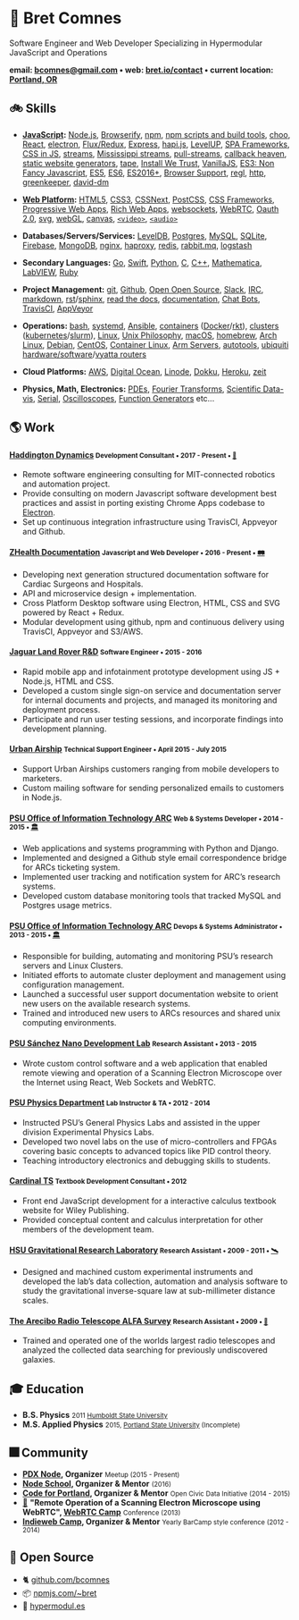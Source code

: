 # 👷 Bret Comnes

Software Engineer and Web Developer Specializing in Hypermodular JavaScript and Operations

**email: [bcomnes@gmail.com](mailto:bcomnes@gmail.com) &bull; web: [bret.io/contact](http://bret.io/contact)  &bull; current location: [Portland, OR](http://osm.org/go/WIDwCTzGh-?m=)**

## 🚲 Skills

- **[JavaScript](https://developer.mozilla.org/en-US/docs/Web/JavaScript):**
[Node.js](https://nodejs.org/docs/latest/api/),
[Browserify](http://browserify.org),
[npm](https://www.npmjs.com/~bret),
[npm scripts and build tools](https://github.com/sindresorhus/awesome-nodejs#build-tools),
[choo](https://github.com/yoshuawuyts/choo),
[React](https://facebook.github.io/react/),
[electron](http://electron.atom.io),
[Flux/Redux](http://redux.js.org/),
[Express](http://expressjs.com),
[hapi.js](http://hapijs.com),
[LevelUP](https://github.com/Level/levelup),
[SPA Frameworks](https://github.com/showcases/front-end-javascript-frameworks),
[CSS in JS](https://github.com/MicheleBertoli/css-in-js),
[streams](https://nodejs.org/api/stream.html),
[Mississippi streams](https://github.com/maxogden/mississippi),
[pull-streams](https://pull-stream.github.io),
[callback heaven](http://callbackhell.com),
[static website generators](https://www.staticgen.com),
[tape](https://github.com/substack/tape),
[Install We Trust](http://module.party),
[VanillaJS](http://vanilla-js.com),
[ES3: Non Fancy Javascript](https://github.com/yoshuawuyts/tiny-guide-to-non-fancy-node),
[ES5](http://kangax.github.io/compat-table/es5/),
[ES6](http://kangax.github.io/compat-table/es6/),
[ES2016+](http://kangax.github.io/compat-table/es2016plus/),
[Browser Support](https://www.microsoft.com/en-us/WindowsForBusiness/End-of-IE-support),
[regl](https://github.com/regl-project/regl),
[http](https://nodejs.org/api/http.html),
[greenkeeper](https://greenkeeper.io),
[david-dm](https://david-dm.org)

- **[Web Platform](https://developer.mozilla.org/en-US/):**
[HTML5](https://developer.mozilla.org/en-US/docs/Web/HTML),
[CSS3](https://developer.mozilla.org/en-US/docs/Web/CSS),
[CSSNext](http://cssnext.io),
[PostCSS](https://github.com/postcss/postcss),
[CSS Frameworks](http://usablica.github.io/front-end-frameworks/compare.html),
[Progressive Web Apps](https://github.com/TalAter/awesome-progressive-web-apps),
[Rich Web Apps](http://rauchg.com/2014/7-principles-of-rich-web-applications/),
[websockets](https://developer.mozilla.org/en-US/docs/Web/API/WebSockets_API),
[WebRTC](https://developer.mozilla.org/en-US/docs/Web/API/WebRTC_API),
[Oauth 2.0](https://oauth.net/2/),
[svg](https://developer.mozilla.org/en-US/docs/Web/SVG),
[webGL](https://developer.mozilla.org/en-US/docs/Web/API/WebGL_API),
[canvas](https://developer.mozilla.org/en-US/docs/Web/API/Canvas_API),
[`<video>`](https://developer.mozilla.org/en-US/docs/Web/HTML/Element/video),
[`<audio>`](https://developer.mozilla.org/en-US/search?q=audio)

- **Databases/Servers/Services:**
[LevelDB](https://github.com/google/leveldb),
[Postgres](https://www.postgresql.org),
[MySQL](https://www.mysql.com),
[SQLite](https://sqlite.org),
[Firebase](https://firebase.google.com),
[MongoDB](https://www.mongodb.com),
[nginx](https://www.nginx.com/resources/wiki/),
[haproxy](http://www.haproxy.org),
[redis](http://redis.io),
[rabbit.mq](https://www.rabbitmq.com),
[logstash](https://www.elastic.co/products/logstash)


- **Secondary Languages:**
[Go](https://golang.org),
[Swift](https://swift.org),
[Python](https://docs.python.org/3/),
[C](https://en.wikipedia.org/wiki/C_(programming_language)),
[C++](https://isocpp.org),
[Mathematica](https://www.wolfram.com/mathematica/),
[LabVIEW](http://www.ni.com/labview/),
[Ruby](http://poignant.guide)

- **Project Management:**
[git](https://git-scm.com),
[Github](https://github.com),
[Open Open Source](http://openopensource.org),
[Slack](https://slack.com),
[IRC](https://www.irccloud.com),
[markdown](http://whatismarkdown.com),
[rst](http://docutils.sourceforge.net/rst.html)/[sphinx](http://www.sphinx-doc.org/en/1.4.8/),
[read the docs](https://readthedocs.org),
[documentation](https://pages.18f.gov/open-source-guide/),
[Chat Bots](http://zenircbot.readthedocs.io/en/latest/),
[TravisCI](http://travis-ci.org),
[AppVeyor](https://www.appveyor.com)

- **Operations:**
[bash](https://www.gnu.org/software/bash/bash.html),
[systemd](https://www.freedesktop.org/wiki/Software/systemd/),
[Ansible](https://www.ansible.com),
[containers](https://linuxcontainers.org) ([Docker](https://www.docker.com)/[rkt](https://github.com/coreos/rkt)),
[clusters](https://en.wikipedia.org/wiki/Computer_cluster) ([kubernetes](http://kubernetes.io)/[slurm](http://slurm.schedmd.com)),
[Linux](https://www.kernel.org),
[Unix Philosophy](http://www.catb.org/esr/writings/taoup/html/ch01s06.html),
[macOS](http://www.apple.com/macos/sierra/),
[homebrew](http://brew.sh),
[Arch Linux](https://www.archlinux.org),
[Debian](https://www.debian.org),
[CentOS](https://www.centos.org),
[Container Linux](https://coreos.com/os/docs/latest),
[Arm Servers](https://www.raspberrypi.org/products/raspberry-pi-3-model-b/),
[autotools](https://www.gnu.org/software/automake/manual/html_node/Autotools-Introduction.html),
[ubiquiti hardware/software](https://www.ubnt.com/)/[vyatta routers](https://en.wikipedia.org/wiki/Vyatta)

- **Cloud Platforms:**
[AWS](https://aws.amazon.com),
[Digital Ocean](https://www.digitalocean.com),
[Linode](https://www.linode.com),
[Dokku](https://github.com/dokku/dokku),
[Heroku](https://www.heroku.com),
[zeit](https://zeit.co)

- **Physics, Math, Electronics:**
[PDEs](https://en.wikipedia.org/wiki/Partial_differential_equation),
[Fourier Transforms](http://mathworld.wolfram.com/FourierTransform.html),
[Scientific Data-vis](https://www.edwardtufte.com/tufte/),
[Serial](https://en.wikipedia.org/wiki/RS-232),
[Oscilloscopes](https://en.wikipedia.org/wiki/Oscilloscope),
[Function Generators](https://en.wikipedia.org/wiki/Function_generator) etc...

## 🌎 Work

####  [Haddington Dynamics](http://hdrobotic.com) <small>Development Consultant &bull; 2017 - Present &bull; [🤖](https://www.kickstarter.com/projects/51496107/dexter-the-robotic-arm-to-end-scarcity#)</small>

- Remote software engineering consulting for MIT-connected robotics and automation project.
- Provide consulting on modern Javascript software development best practices and assist in porting existing Chrome Apps codebase to [Electron](http://electron.atom.io).
- Set up continuous integration infrastructure using TravisCI, Appveyor and Github.

#### [ZHealth Documentation](http://www.zhealthconsulting.com) <small>Javascript and Web Developer &bull; 2016 - Present &bull; [🛤](https://twitter.com/davidlymanning/status/738858873281347584)</small>

- Developing next generation structured documentation software for Cardiac Surgeons and Hospitals.
- API and microservice design + implementation.
- Cross Platform Desktop software using Electron, HTML, CSS and SVG powered by React + Redux.
- Modular development using github, npm and continuous delivery using TravisCI, Appveyor and S3/AWS.

#### [Jaguar Land Rover R&D](https://www.jlrtechincubator.com/jlrti/) <small>Software Engineer &bull; 2015 - 2016</small>

- Rapid mobile app and infotainment prototype development using JS + Node.js, HTML and CSS.
- Developed a custom single sign-on service and documentation server for internal documents and projects, and managed its monitoring and deployment process.
- Participate and run user testing sessions, and incorporate findings into development planning.

#### [Urban Airship](https://www.urbanairship.com) <small>Technical Support Engineer &bull; April 2015 - July 2015</small>

- Support Urban Airships customers ranging from mobile developers to marketers.
- Custom mailing software for sending personalized emails to customers in Node.js.

#### [PSU Office of Information Technology ARC](https://www.pdx.edu/oit/research-computing) <small>Web & Systems Developer &bull; 2014 - 2015 &bull; [🏛](https://www.flickr.com/photos/bretc/albums/72157658985330381)</small>

- Web applications and systems programming with Python and Django.
- Implemented and designed a Github style email correspondence bridge for ARCs ticketing system.
- Implemented user tracking and notification system for ARC’s research systems.
- Developed custom database monitoring tools that tracked MySQL and Postgres usage metrics.

#### [PSU Office of Information Technology ARC](https://www.pdx.edu/oit/research-computing) <small>Devops & Systems Administrator &bull; 2013 - 2015 &bull; [🏛](https://www.flickr.com/photos/bretc/albums/72157658985330381)</small>

- Responsible for building, automating and monitoring PSU’s research servers and Linux Clusters.
- Initiated efforts to automate cluster deployment and management using configuration management.
- Launched a successful user support documentation website to orient new users on the available
research systems.
- Trained and introduced new users to ARCs resources and shared unix computing environments.

#### [PSU Sánchez Nano Development Lab](http://www.pdx.edu/nano-development-lab/) <small>Research Assistant &bull; 2013 - 2015</small>

- Wrote custom control software and a web application that enabled remote viewing and operation of a Scanning Electron Microscope over the Internet using React, Web Sockets and WebRTC.

#### [PSU Physics Department](http://www.pdx.edu/physics/) <small>Lab Instructor & TA &bull; 2012 - 2014</small>

- Instructed PSU’s General Physics Labs and assisted in the upper division Experimental Physics Labs.
- Developed two novel labs on the use of micro-controllers and FPGAs covering basic concepts to
advanced topics like PID control theory.
- Teaching introductory electronics and debugging skills to students.

#### [Cardinal TS](http://www.cardinalts.com/site/index.html) <small>Textbook Development Consultant &bull; 2012</small>

- Front end JavaScript development for a interactive calculus textbook website for Wiley Publishing.
- Provided conceptual content and calculus interpretation for other members of the development team.

#### [HSU Gravitational Research Laboratory](http://www2.humboldt.edu/physics/gravitational-lab.html) <small>Research Assistant &bull; 2009 - 2011 &bull; [🛰](https://www.flickr.com/photos/bretc/albums/72157627758235393)</small>

- Designed and machined custom experimental instruments and developed the lab’s data collection, automation and analysis software to study the gravitational inverse-square law at sub-millimeter distance scales.

#### [The Arecibo Radio Telescope ALFA Survey](http://egg.astro.cornell.edu/index.php/) <small>Research Assistant &bull; 2009 &bull; [📡](https://www.flickr.com/photos/bretc/albums/72157640257583256)</small>

- Trained and operated one of the worlds largest radio telescopes and analyzed the collected data searching for previously undiscovered galaxies.

## 🎓 Education

- **B.S. Physics** <small>2011 [Humboldt State University](http://www2.humboldt.edu/physics/)</small>
- **M.S. Applied Physics** <small>2015, [Portland State University](http://www.pdx.edu/physics/) (Incomplete)</small>

## 🎆 Community

- **[PDX Node](https://www.meetup.com/pdxnode/), Organizer** <small>Meetup (2015 - Present)</small>
- **[Node School](https://nodeschool.io), Organizer & Mentor** <small>(2016)</small>
- **[Code for Portland](http://www.codeforportland.org), Organizer & Mentor** <small>Open Civic Data Initiative (2014 - 2015)</small>
- [🔬](https://www.flickr.com/photos/bretc/albums/72157640029129245) **"Remote Operation of a Scanning Electron Microscope using WebRTC", [WebRTC Camp](https://twitter.com/WebRTCCamp)** <small>Conference (2013)</small>
- **[Indieweb Camp](https://indieweb.org), Organizer & Mentor** <small>Yearly BarCamp style conference (2012 - 2014)</small>


## 🎋 Open Source

- 🐈 [github.com/bcomnes](https://github.com/bcomnes)
- 📦 [npmjs.com/~bret](https://www.npmjs.com/~bret)
- 🔭 [hypermodul.es](http://hypermodul.es)
